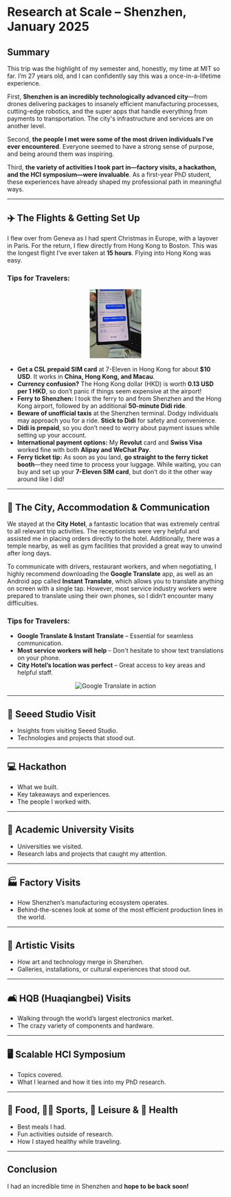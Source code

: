 # Research at Scale – Shenzhen, January 2025

## Summary  
This trip was the highlight of my semester and, honestly, my time at MIT so far. I’m 27 years old, and I can confidently say this was a once-in-a-lifetime experience.  

First, **Shenzhen is an incredibly technologically advanced city**—from drones delivering packages to insanely efficient manufacturing processes, cutting-edge robotics, and the super apps that handle everything from payments to transportation. The city's infrastructure and services are on another level.  

Second, **the people I met were some of the most driven individuals I've ever encountered**. Everyone seemed to have a strong sense of purpose, and being around them was inspiring.  

Third, **the variety of activities I took part in—factory visits, a hackathon, and the HCI symposium—were invaluable**. As a first-year PhD student, these experiences have already shaped my professional path in meaningful ways.  

---

## ✈️ The Flights & Getting Set Up  
I flew over from Geneva as I had spent Christmas in Europe, with a layover in Paris. For the return, I flew directly from Hong Kong to Boston. This was the longest flight I’ve ever taken at **15 hours**. Flying into Hong Kong was easy.  

### **Tips for Travelers:**

<p align="center">
  <img src="./images/google_translate.jpeg" alt="Google Translate in action" width="120">
</p>

- **Get a CSL prepaid SIM card** at 7-Eleven in Hong Kong for about **$10 USD**. It works in **China, Hong Kong, and Macau**.
- **Currency confusion?** The Hong Kong dollar (HKD) is worth **0.13 USD per 1 HKD**, so don’t panic if things seem expensive at the airport!
- **Ferry to Shenzhen:** I took the ferry to and from Shenzhen and the Hong Kong airport, followed by an additional **50-minute Didi ride**.
- **Beware of unofficial taxis** at the Shenzhen terminal. Dodgy individuals may approach you for a ride. **Stick to Didi** for safety and convenience.
- **Didi is prepaid**, so you don’t need to worry about payment issues while setting up your account.
- **International payment options:** My **Revolut** card and **Swiss Visa** worked fine with both **Alipay and WeChat Pay**.
- **Ferry ticket tip:** As soon as you land, **go straight to the ferry ticket booth**—they need time to process your luggage. While waiting, you can buy and set up your **7-Eleven SIM card**, but don’t do it the other way around like I did!

---

## 🌆 The City, Accommodation & Communication  
We stayed at the **City Hotel**, a fantastic location that was extremely central to all relevant trip activities. The receptionists were very helpful and assisted me in placing orders directly to the hotel. Additionally, there was a temple nearby, as well as gym facilities that provided a great way to unwind after long days.  

To communicate with drivers, restaurant workers, and when negotiating, I highly recommend downloading the **Google Translate** app, as well as an Android app called **Instant Translate**, which allows you to translate anything on screen with a single tap. However, most service industry workers were prepared to translate using their own phones, so I didn’t encounter many difficulties.  

### **Tips for Travelers:**
- **Google Translate & Instant Translate** – Essential for seamless communication.
- **Most service workers will help** – Don't hesitate to show text translations on your phone.
- **City Hotel’s location was perfect** – Great access to key areas and helpful staff.

<p align="center">
  <img src=".../images/photo1.jpg" alt="Google Translate in action" width="500">
</p>

---

## 🔬 Seeed Studio Visit  
- Insights from visiting Seeed Studio.  
- Technologies and projects that stood out.  

---

## 💻 Hackathon  
- What we built.  
- Key takeaways and experiences.  
- The people I worked with.  

---

## 🏦 Academic University Visits  
- Universities we visited.  
- Research labs and projects that caught my attention.  

---

## 🏭 Factory Visits  
- How Shenzhen’s manufacturing ecosystem operates.  
- Behind-the-scenes look at some of the most efficient production lines in the world.  

---

## 🎨 Artistic Visits  
- How art and technology merge in Shenzhen.  
- Galleries, installations, or cultural experiences that stood out.  

---

## 🛋️ HQB (Huaqiangbei) Visits  
- Walking through the world’s largest electronics market.  
- The crazy variety of components and hardware.  

---

## 🖥️ Scalable HCI Symposium  
- Topics covered.  
- What I learned and how it ties into my PhD research.  

---

## 🍜 Food, 🏃‍♂️ Sports, 🧨 Leisure & 🏥 Health  
- Best meals I had.  
- Fun activities outside of research.  
- How I stayed healthy while traveling.  

---

## Conclusion  
I had an incredible time in Shenzhen and **hope to be back soon!**  
